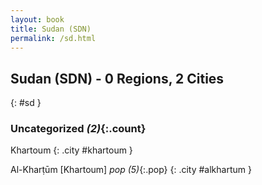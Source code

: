 ```yaml
---
layout: book
title: Sudan (SDN)
permalink: /sd.html
---
```


## Sudan (SDN) - 0 Regions, 2 Cities
{: #sd }





### Uncategorized _(2)_{:.count}


Khartoum  {: .city #khartoum } <br>

Al-Kharṭūm [Khartoum]  _pop (5)_{:.pop} {: .city #alkhartum } <br>


 
